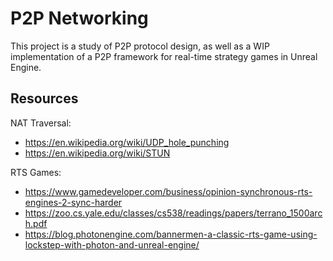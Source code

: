 # P2P Networking
This project is a study of P2P protocol design, as well as a WIP implementation of a P2P framework for real-time strategy games in Unreal Engine.

## Resources

NAT Traversal:
* https://en.wikipedia.org/wiki/UDP_hole_punching
* https://en.wikipedia.org/wiki/STUN

RTS Games:
* https://www.gamedeveloper.com/business/opinion-synchronous-rts-engines-2-sync-harder
* https://zoo.cs.yale.edu/classes/cs538/readings/papers/terrano_1500arch.pdf
* https://blog.photonengine.com/bannermen-a-classic-rts-game-using-lockstep-with-photon-and-unreal-engine/
